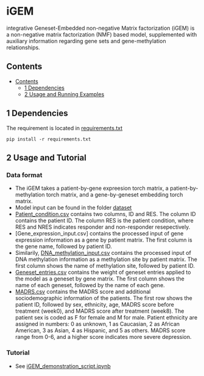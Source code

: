 # iGEM
integrative Geneset-Embedded non-negative Matrix factorization (iGEM) is a non-negative matrix factorization (NMF) based model, supplemented with auxiliary information regarding gene sets and gene-methylation relationships.

## Contents ##
- [Contents](#contents)
	- [1 Dependencies](#2-requirements)
	- [2 Usage and Running Examples](#3-usage-and-running-example)

## 1 Dependencies
The requirement is located in [requirements.txt](https://github.com/li-lab-mcgill/iGEM/blob/main/requirements.txt)
```
pip install -r requirements.txt
```

## 2 Usage and Tutorial
### Data format
* The iGEM takes a patient-by-gene expreesion torch matrix, a patient-by-methylation torch matrix, and a gene-by-geneset embedding torch matrix.
* Model input can be found in the folder [dataset](https://github.com/li-lab-mcgill/iGEM/tree/main/dataset)
* [Patient_condition.csv](https://github.com/li-lab-mcgill/iGEM/blob/main/dataset/Patient_condition.csv) contains two columns, ID and RES. The column ID contains the patient ID. The column RES is the patient condition, where RES and NRES indicates responder and non-responder resepectively.
* [Gene_expression_input.csv] contains the processed input of gene expression information as a gene by patient matrix. The first column is the gene name, followed by patient ID.
* Similarily, [DNA_methylation_input.csv](https://github.com/li-lab-mcgill/iGEM/blob/main/dataset/DNA_methylation_input.csv) contains the processed input of DNA methylation information as a methylation site by patient matrix. The first column shows the name of methylation site, followed by patient ID.
* [Geneset_entries.csv](Geneset_entries.csv) contains the weight of geneset entries applied to the model as a geneset by gene matrix. The first column shows the name of each geneset, followed by the name of each gene.
* [MADRS.csv](MADRS.csv) contains the MADRS score and additional sociodemographic information of the patients. The first row shows the patient ID, followed by sex, ethnicity, age, MADRS score before treatment (week0), and MADRS score after treatment (week8). The patient sex is coded as F for female and M for male. Patient ethnicity are assigned in numbers: 0 as unknown, 1 as Caucasian, 2 as African American, 3 as Asian, 4 as Hispanic, and 5 as others. MADRS score range from 0-6, and a higher score indicates more severe depression. 

### Tutorial
* See [iGEM_demonstration_script.ipynb](https://github.com/li-lab-mcgill/iGEM/blob/main/iGEM_demonstration_script.ipynb)
